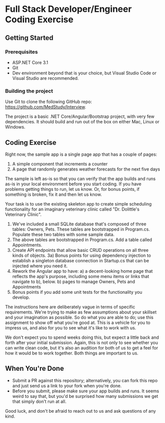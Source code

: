 # Full Stack Developer/Engineer Coding Exercise

## Getting Started

### Prerequisites

- ASP.NET Core 3.1
- Git
- Dev environment beyond that is your choice, but Visual Studio Code or Visual Studio are recommended.

### Building the project

Use Git to clone the following GitHub repo: https://github.com/MedStudy/Interview.

The project is a basic .NET Core/Angular/Bootstrap project, with very few dependencies. It should build and run out of the box on either Mac, Linux or Windows.

## Coding Exercise

Right now, the sample app is a single page app that has a couple of pages:

1) A simple component that increments a counter
2) A page that randomly generates weather forecasts for the next five days

The sample is left as-is so that you can verify that the app builds and runs as-is in your local environment before you start coding. If you have problems getting things to run, let us know. Or, for bonus points, if something is broken, fix it and then let us know.

Your task is to use the existing skeleton app to create simple scheduling functionality for an imaginary veterinary clinic called "Dr. Dolittle's Veterinary Clinic".

1) We've included a small SQLite database that's composed of three tables: Owners, Pets. These tables are bootstrapped in Program.cs. Populate these two tables with some sample data.
2) The above tables are bootstrapped in Program.cs. Add a table called Appointments.
3) Create API endpoints that allow basic CRUD operations on all three kinds of objects.
3a) Bonus points for using dependency injection to establish a singleton database connection in Startup.cs that can be injected where you need it.
4) Rework the Angular app to have:
  a) a decent-looking home page that reflects the app's purpose, including some menu items or links that navigate to b), below.
  b) pages to manage Owners, Pets and Appointments
5) Bonus points if you add some unit tests for the functionality you develop.
  
The instructions here are deliberately vague in terms of specific requirements. We're trying to make as few assumptions about your skillset and your imagination as possible. So do what you are able to do; use this assignment to show off what you're good at. This is a vehicle for you to impress us, and also for you to see what it's like to work with us.

We don't expect you to spend weeks doing this, but expect a little back and forth after your initial submission. Again, this is not only to see whether you can write clean code, but it's also an audition for both of us to get a feel for how it would be to work together. Both things are important to us.

## When You're Done

- Submit a PR against this repository; alternatively, you can fork this repo and just send us a link to your fork when you're done.
- Before you submit, please make sure your app builds and runs. It seems weird to say that, but you'd be surprised how many submissions we get that simply don't run at all.

Good luck, and don't be afraid to reach out to us and ask questions of any kind.

